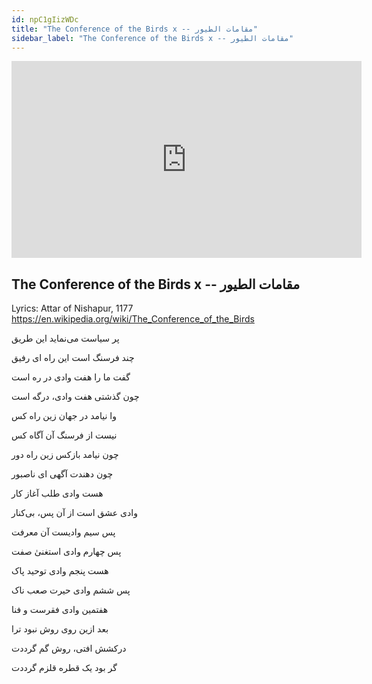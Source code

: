 ```yaml
---
id: npC1gIizWDc
title: "The Conference of the Birds x -- مقامات الطیور"
sidebar_label: "The Conference of the Birds x -- مقامات الطیور"
---
```


<div class="video-float-container">
  <iframe
    width="560"
    height="315"
    src="https://www.youtube.com/embed/npC1gIizWDc"
    title="YouTube video player"
    frameborder="0"
    allow="accelerometer; autoplay; clipboard-write; encrypted-media; gyroscope; picture-in-picture; web-share"
    referrerpolicy="strict-origin-when-cross-origin"
    allowfullscreen
  ></iframe>
</div>

## The Conference of the Birds x -- مقامات الطیور

Lyrics: Attar of Nishapur, 1177  
https://en.wikipedia.org/wiki/The_Conference_of_the_Birds

پر سیاست می‌نماید این طریق

چند فرسنگ است این راه ای رفیق

گفت ما را هفت وادی در ره است

چون گذشتی هفت وادی، درگه است

وا نیامد در جهان زین راه کس

نیست از فرسنگ آن آگاه کس

چون نیامد بازکس زین راه دور

چون دهندت آگهی ای ناصبور

هست وادی طلب آغاز کار

وادی عشق است از آن پس، بی‌کنار

پس سیم وادیست آن معرفت

پس چهارم وادی استغنیٰ صفت

هست پنجم وادی توحید پاک

پس ششم وادی حیرت صعب ناک

هفتمین وادی فقرست و فنا

بعد ازین روی روش نبود ترا

درکشش افتی، روش گم گرددت

گر بود یک قطره قلزم گرددت
